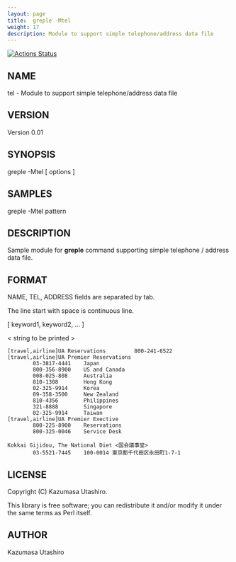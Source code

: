 ```yaml
---
layout: page
title:  greple -Mtel
weight: 17
description: Module to support simple telephone/address data file
---
```


[![Actions Status](https://github.com/kaz-utashiro/greple-tel/workflows/test/badge.svg)](https://github.com/kaz-utashiro/greple-tel/actions)
## NAME

tel - Module to support simple telephone/address data file

## VERSION

Version 0.01

## SYNOPSIS

greple -Mtel \[ options \]

## SAMPLES

greple -Mtel pattern

## DESCRIPTION

Sample module for **greple** command supporting simple telephone /
address data file.

## FORMAT

NAME, TEL, ADDRESS fields are separated by tab.

The line start with space is continuous line.

\[ keyword1, keyword2, ... \]

< string to be printed >

    [travel,airline]UA Reservations         800-241-6522
    [travel,airline]UA Premier Reservations
            03-3817-4441    Japan
            800-356-8900    US and Canada
            008-025-808     Australia
            810-1308        Hong Kong
            02-325-9914     Korea
            09-358-3500     New Zealand
            810-4356        Philippines
            321-8888        Singapore
            02-325-9914     Taiwan
    [travel,airline]UA Premier Exective
            800-225-8900    Reservations
            800-325-0046    Service Desk

    Kokkai Gijidou, The National Diet <国会議事堂>
            03-5521-7445    100-0014 東京都千代田区永田町1-7-1

## LICENSE

Copyright (C) Kazumasa Utashiro.

This library is free software; you can redistribute it and/or modify
it under the same terms as Perl itself.

## AUTHOR

Kazumasa Utashiro
